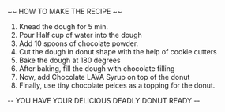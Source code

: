 ~~ HOW TO MAKE THE RECIPE ~~


1. Knead the dough for 5 min.
2. Pour Half cup of water into the dough
3. Add 10 spoons of chocolate powder.
4. Cut the dough in donut shape with the help of cookie cutters
5. Bake the dough at 180 degrees
6. After baking, fill the dough with chocolate filling
7. Now, add Chocolate LAVA Syrup on top of the donut
8. Finally, use tiny chocolate peices as a topping for the donut.

-- YOU HAVE YOUR DELICIOUS DEADLY DONUT READY --
